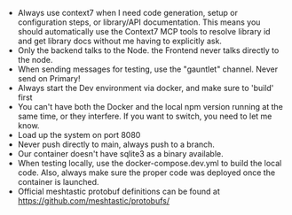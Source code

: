 - Always use context7 when I need code generation, setup or configuration steps, or
library/API documentation. This means you should automatically use the Context7 MCP
tools to resolve library id and get library docs without me having to explicitly ask.
- Only the backend talks to the Node. the Frontend never talks directly to the node.
- When sending messages for testing, use the "gauntlet" channel. Never send on Primary!
- Always start the Dev environment via docker, and make sure to 'build' first
- You can't have both the Docker and the local npm version running at the same time, or they interfere. If you want to switch, you need to let me know.
- Load up the system on port 8080
- Never push directly to main, always push to a branch.
- Our container doesn't have sqlite3 as a binary available.
- When testing locally, use the docker-compose.dev.yml to build the local code.  Also, always make sure the proper code was deployed once the container is launched.
- Official meshtastic protobuf definitions can be found at https://github.com/meshtastic/protobufs/
